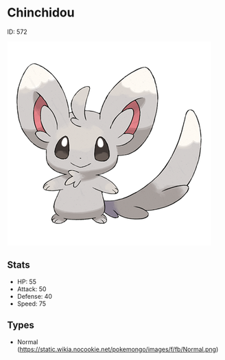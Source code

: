 # Chinchidou


ID: 572

![](https://raw.githubusercontent.com/PokeAPI/sprites/master/sprites/pokemon/other/official-artwork/572.png "Chinchidou")

## Stats


 - HP: 55
 - Attack: 50
 - Defense: 40
 - Speed: 75

## Types


 - Normal (https://static.wikia.nocookie.net/pokemongo/images/f/fb/Normal.png)
